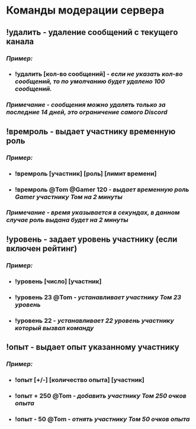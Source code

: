 # Команды модерации сервера

## **!удалить** - удаление сообщений с текущего канала
### *Пример:* 
- ### !удалить [кол-во сообщений] - *если не указать кол-во сообщений, то по умолчанию будет удалено 100 сообщений.*
### *Примечание - сообщения можно удалять только за последние 14 дней, это ограничение самого Discord*

## **!времроль** - выдает участнику временную роль
### *Пример:*
- ### !времроль [участник] [роль] [лимит времени]
- ### !времроль @Tom @Gamer 120 - *выдает временную роль Gamer участнику Том на 2 минуты*
### *Примечание - время указывается в секундах, в данном случае роль выдана будет на 2 минуты*

## **!уровень** - задает уровень участнику (если включен рейтинг)
### *Пример:* 
- ### !уровень [число] [участник]
- ### !уровень 23 @Tom - *устанавливает участнику Том 23 уровень*
- ### !уровень 22 - *устанавливает 22 уровень участнику который вызвал команду*

## **!опыт** - выдает опыт указанному участнику
### *Пример:* 
- ### !опыт [+/-] [количество опыта] [участник]
- ### !опыт + 250 @Tom - *добавить участнику Том 250 очков опыта*
- ### !опыт - 50 @Tom - *отнять участнику Том 50 очков опыта*

